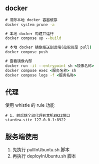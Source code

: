 ## docker

```cmd
# 清除本地 docker 容器缓存
docker system prune -a

# 本地 docker 构建并运行
docker compose up --build

# 本地 docker 镜像推送到远端(拉取则是 pull)
docker compose push

# 查看镜像内部
docker run -it --entrypoint sh <镜像名称>
docker compose exec <服务名称> sh
docker compose logs -f <服务名称>
```

## 代理

使用 whistle 的 rule 功能

```
# 1. 前后端全部代理到本机8922端口
stardew.site 127.0.0.1:8922

```

## 服务端使用

1. 先执行 pullInUbuntu.sh 脚本
2. 再执行 deployInUbuntu.sh 脚本
